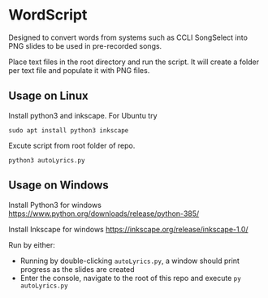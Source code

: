 # WordScript

Designed to convert words from systems such as CCLI SongSelect into PNG slides to be used in pre-recorded songs.

Place text files in the root directory and run the script.  It will create a folder per text file and populate it with PNG files.

## Usage on Linux

Install python3 and inkscape.  For Ubuntu try

    sudo apt install python3 inkscape

Excute script from root folder of repo.

    python3 autoLyrics.py

## Usage on Windows

Install Python3 for windows https://www.python.org/downloads/release/python-385/

Install Inkscape for windows https://inkscape.org/release/inkscape-1.0/

Run by either:
* Running by double-clicking `autoLyrics.py`, a window should print progress as the slides are created
* Enter the console, navigate to the root of this repo and execute `py autoLyrics.py`
